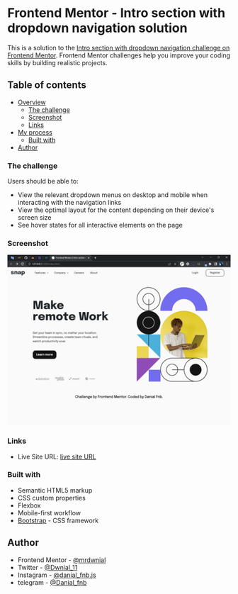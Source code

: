 # Frontend Mentor - Intro section with dropdown navigation solution

This is a solution to the [Intro section with dropdown navigation challenge on Frontend Mentor](https://www.frontendmentor.io/challenges/intro-section-with-dropdown-navigation-ryaPetHE5). Frontend Mentor challenges help you improve your coding skills by building realistic projects. 

## Table of contents

- [Overview](#overview)
  - [The challenge](#the-challenge)
  - [Screenshot](#screenshot)
  - [Links](#links)
- [My process](#my-process)
  - [Built with](#built-with)
- [Author](#author)



### The challenge

Users should be able to:

- View the relevant dropdown menus on desktop and mobile when interacting with the navigation links
- View the optimal layout for the content depending on their device's screen size
- See hover states for all interactive elements on the page

### Screenshot

![](./screenshot.png)

### Links

- Live Site URL: [live site URL](https://intro-section-main.pages.dev)

### Built with

- Semantic HTML5 markup
- CSS custom properties
- Flexbox
- Mobile-first workflow
- [Bootstrap](https://getbootstrap.com/) - CSS framework

## Author

- Frontend Mentor - [@mrdwnial](https://www.frontendmentor.io/profile/mrdwnial)
- Twitter - [@Dwnial_11](https://www.twitter.com/Dwnial_11)
- Instagram - [@danial_fnb.js](https://www.instagram.com/danial_fnb.js)
- telegram - [@Danial_fnb](https://t.me/Danial_fnb)